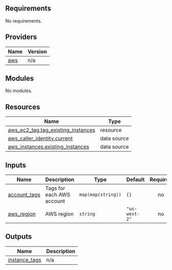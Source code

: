 ## Requirements

No requirements.

## Providers

| Name | Version |
|------|---------|
| <a name="provider_aws"></a> [aws](#provider\_aws) | n/a |

## Modules

No modules.

## Resources

| Name | Type |
|------|------|
| [aws_ec2_tag.tag_existing_instances](https://registry.terraform.io/providers/hashicorp/aws/latest/docs/resources/ec2_tag) | resource |
| [aws_caller_identity.current](https://registry.terraform.io/providers/hashicorp/aws/latest/docs/data-sources/caller_identity) | data source |
| [aws_instances.existing_instances](https://registry.terraform.io/providers/hashicorp/aws/latest/docs/data-sources/instances) | data source |

## Inputs

| Name | Description | Type | Default | Required |
|------|-------------|------|---------|:--------:|
| <a name="input_account_tags"></a> [account\_tags](#input\_account\_tags) | Tags for each AWS account | `map(map(string))` | `{}` | no |
| <a name="input_aws_region"></a> [aws\_region](#input\_aws\_region) | AWS region | `string` | `"us-west-2"` | no |

## Outputs

| Name | Description |
|------|-------------|
| <a name="output_instance_tags"></a> [instance\_tags](#output\_instance\_tags) | n/a |

